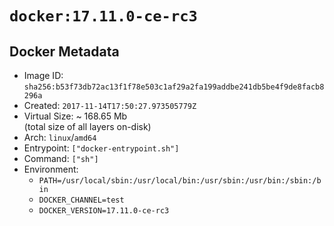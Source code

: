 # `docker:17.11.0-ce-rc3`

## Docker Metadata

- Image ID: `sha256:b53f73db72ac13f1f78e503c1af29a2fa199addbe241db5be4f9de8facb8296a`
- Created: `2017-11-14T17:50:27.973505779Z`
- Virtual Size: ~ 168.65 Mb  
  (total size of all layers on-disk)
- Arch: `linux`/`amd64`
- Entrypoint: `["docker-entrypoint.sh"]`
- Command: `["sh"]`
- Environment:
  - `PATH=/usr/local/sbin:/usr/local/bin:/usr/sbin:/usr/bin:/sbin:/bin`
  - `DOCKER_CHANNEL=test`
  - `DOCKER_VERSION=17.11.0-ce-rc3`

